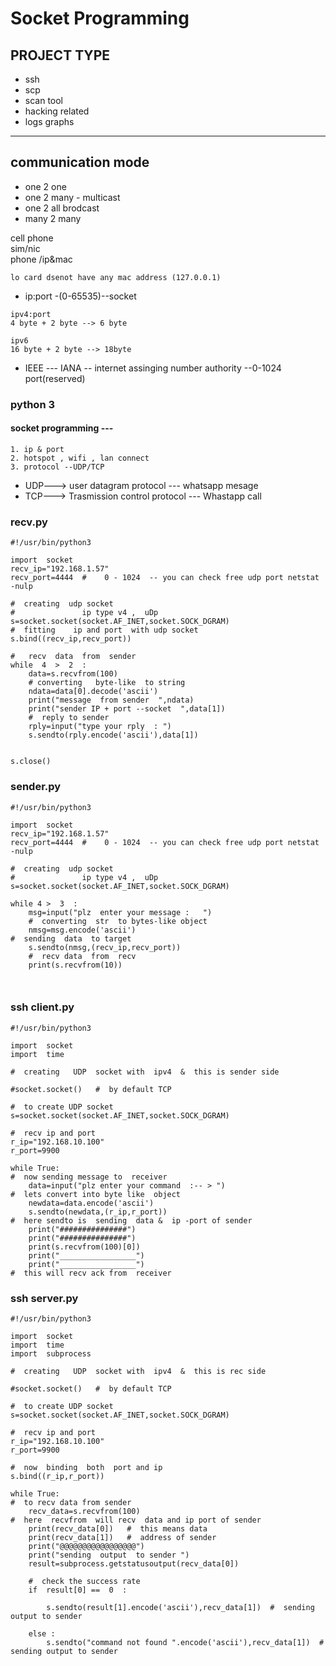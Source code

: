 # Socket Programming

## PROJECT TYPE
* ssh
* scp 
* scan tool
* hacking related 
* logs graphs

___ 

## communication mode 

* one 2 one 
* one 2 many - multicast
* one 2 all brodcast
* many 2 many 


cell phone   
sim/nic      
phone /ip&mac

```
lo card dsenot have any mac address (127.0.0.1)
```

* ip:port   -(0-65535)--socket
```
ipv4:port
4 byte + 2 byte --> 6 byte
```

```
ipv6 
16 byte + 2 byte --> 18byte
```
* IEEE --- IANA -- internet assinging number authority --0-1024 port(reserved)


### python 3 

#### socket programming ---
    1. ip & port 
    2. hotspot , wifi , lan connect
    3. protocol --UDP/TCP

* UDP---> user datagram protocol --- whatsapp mesage 
* TCP---> Trasmission control protocol  --- Whastapp call 

### recv.py 
```
#!/usr/bin/python3

import  socket 
recv_ip="192.168.1.57"
recv_port=4444  #    0 - 1024  -- you can check free udp port netstat -nulp

#  creating  udp socket
#               ip type v4 ,  uDp  
s=socket.socket(socket.AF_INET,socket.SOCK_DGRAM)
#  fitting    ip and port  with udp socket 
s.bind((recv_ip,recv_port))

#   recv  data  from  sender  
while  4  >  2  :
    data=s.recvfrom(100)  
    # converting   byte-like  to string 
    ndata=data[0].decode('ascii')
    print("message  from sender  ",ndata)
    print("sender IP + port --socket  ",data[1])
    #  reply to sender  
    rply=input("type your rply  : ")
    s.sendto(rply.encode('ascii'),data[1])


s.close()

```

### sender.py
```
#!/usr/bin/python3

import  socket 
recv_ip="192.168.1.57"
recv_port=4444  #    0 - 1024  -- you can check free udp port netstat -nulp

#  creating  udp socket
#               ip type v4 ,  uDp  
s=socket.socket(socket.AF_INET,socket.SOCK_DGRAM)

while 4 >  3  :
    msg=input("plz  enter your message :   ")
    #  converting  str  to bytes-like object 
    nmsg=msg.encode('ascii')
#  sending  data  to target  
    s.sendto(nmsg,(recv_ip,recv_port)) 
    #  recv data  from  recv  
    print(s.recvfrom(10))



```


### ssh client.py
```
#!/usr/bin/python3

import  socket
import  time

#  creating   UDP  socket with  ipv4  &  this is sender side

#socket.socket()   #  by default TCP 

#  to create UDP socket 
s=socket.socket(socket.AF_INET,socket.SOCK_DGRAM)

#  recv ip and port  
r_ip="192.168.10.100"
r_port=9900

while True:
#  now sending message to  receiver 
    data=input("plz enter your command  :-- > ")
#  lets convert into byte like  object
    newdata=data.encode('ascii')
    s.sendto(newdata,(r_ip,r_port))
#  here sendto is  sending  data &  ip -port of sender 
    print("###############")
    print("###############")
    print(s.recvfrom(100)[0])
    print("_________________")
    print("_________________")
#  this will recv ack from  receiver 

```

### ssh server.py 
```
#!/usr/bin/python3

import  socket
import  time
import  subprocess

#  creating   UDP  socket with  ipv4  &  this is rec side

#socket.socket()   #  by default TCP 

#  to create UDP socket 
s=socket.socket(socket.AF_INET,socket.SOCK_DGRAM)

#  recv ip and port  
r_ip="192.168.10.100"
r_port=9900

#  now  binding  both  port and ip 
s.bind((r_ip,r_port))

while True:
#  to recv data from sender
	recv_data=s.recvfrom(100)
#  here  recvfrom  will recv  data and ip port of sender 
	print(recv_data[0])   #  this means data
	print(recv_data[1])   #  address of sender 
	print("@@@@@@@@@@@@@@@@@")
	print("sending  output  to sender ")
	result=subprocess.getstatusoutput(recv_data[0])

	#  check the success rate
	if  result[0] ==  0  :

		s.sendto(result[1].encode('ascii'),recv_data[1])  #  sending output to sender 

	else :
		s.sendto("command not found ".encode('ascii'),recv_data[1])  #  sending output to sender 
```


